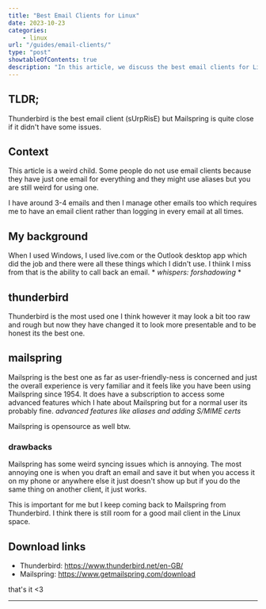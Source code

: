 ```yaml
---
title: "Best Email Clients for Linux"
date: 2023-10-23
categories: 
    - linux
url: "/guides/email-clients/"
type: "post"
showtableOfContents: true
description: "In this article, we discuss the best email clients for Linux and how the one you choose is important because each one suits a specific audience."
---
```


## TLDR; 
Thunderbird is the best email client (sUrpRisE) but Mailspring is quite close if it didn't have some issues.

## Context

This article is a weird child. Some people do not use email clients because they have just one email for everything and they might use aliases but you are still weird for using one. 

I have around 3-4 emails and then I manage other emails too which requires me to have an email client rather than logging in every email at all times. 

## My background 
When I used Windows, I used live.com or the Outlook desktop app which did the job and there were all these things which I didn't use. I thiink I miss from that is the ability to call back an email. \* *whispers: forshadowing* \*  

## thunderbird 
Thunderbird is the most used one I think however it may look a bit too raw and rough but now they have changed it to look more presentable and to be honest its the best one. 

## mailspring 
Mailspring is the best one as far as user-friendly-ness is concerned and just the overall experience is very familiar and it feels like you have been using Mailspring since 1954. It does have a subscription to access some advanced features which I hate about Mailspring but for a normal user its probably fine. *advanced features like aliases and adding S/MIME certs* 

Mailspring is opensource as well btw. 

### drawbacks 
Mailspring has some weird syncing issues which is annoying. The most annoying one is when you draft an email and save it but when you access it on my phone or anywhere else it just doesn't show up but if you do the same thing on another client, it just works. 

This is important for me but I keep coming back to Mailspring from Thunderbird. I think there is still room for a good mail client in the Linux space. 

## Download links 
- Thunderbird: https://www.thunderbird.net/en-GB/
- Mailspring: https://www.getmailspring.com/download

that's it <3

----

  